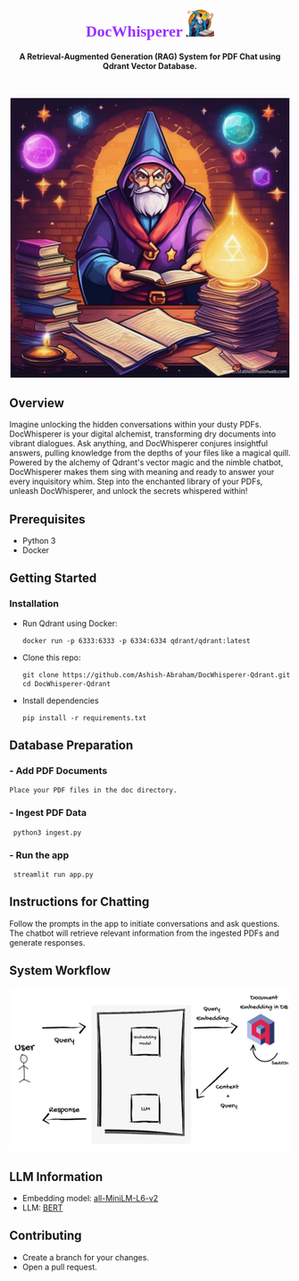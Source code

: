 
<h1 align="center" style="font-family: 'Dancing Script', cursive; color: #9933FF;">DocWhisperer  <img src="images/w1_noback.png"  width=50 height=50/></h1>

<h4 align="center" >A Retrieval-Augmented Generation (RAG) System for PDF Chat using Qdrant Vector Database.</h4><br>

<p align="center">
  <img src="images/w3.png" width=500>
</p>


## Overview

Imagine unlocking the hidden conversations within your dusty PDFs. DocWhisperer is your digital alchemist, transforming dry documents into vibrant dialogues. Ask anything, and DocWhisperer conjures insightful answers, pulling knowledge from the depths of your files like a magical quill. Powered by the alchemy of Qdrant's vector magic and the nimble chatbot, DocWhisperer makes them sing with meaning and ready to answer your every inquisitory whim. Step into the enchanted library of your PDFs, unleash DocWhisperer, and unlock the secrets whispered within!


## Prerequisites
* Python 3
* Docker

## Getting Started

### Installation
- Run Qdrant using Docker:
  ```shell
  docker run -p 6333:6333 -p 6334:6334 qdrant/qdrant:latest

  ```

- Clone this repo:

  ```shell
  git clone https://github.com/Ashish-Abraham/DocWhisperer-Qdrant.git
  cd DocWhisperer-Qdrant
  ```

- Install dependencies

  ```shell
  pip install -r requirements.txt
  ```

## Database Preparation
### - Add PDF Documents
```shell
Place your PDF files in the doc directory.
```
### - Ingest PDF Data
 ```shell
  python3 ingest.py

 ```
### - Run the app
 ```shell
  streamlit run app.py

 ```


## Instructions for Chatting
Follow the prompts in the app to initiate conversations and ask questions.
The chatbot will retrieve relevant information from the ingested PDFs and generate responses.

## System Workflow
<p align="center">
  <img src="images/Coming Soon-cropped.png" width=600>
</p>


## LLM Information
* Embedding model: [all-MiniLM-L6-v2](https://huggingface.co/sentence-transformers/all-MiniLM-L6-v2)
* LLM: [BERT](https://huggingface.co/bert-large-uncased-whole-word-masking-finetuned-squad)


## Contributing
- Create a branch for your changes.
- Open a pull request.
